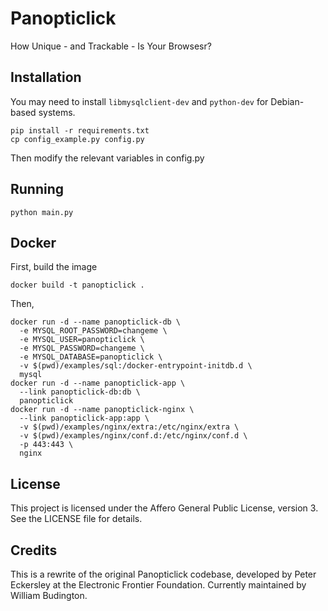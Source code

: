 # Panopticlick

How Unique - and Trackable - Is Your Browsesr?

## Installation

You may need to install `libmysqlclient-dev` and `python-dev` for Debian-based systems.

    pip install -r requirements.txt
    cp config_example.py config.py

Then modify the relevant variables in config.py

## Running

    python main.py

## Docker

First, build the image

    docker build -t panopticlick .

Then,

    docker run -d --name panopticlick-db \
      -e MYSQL_ROOT_PASSWORD=changeme \
      -e MYSQL_USER=panopticlick \
      -e MYSQL_PASSWORD=changeme \
      -e MYSQL_DATABASE=panopticlick \
      -v $(pwd)/examples/sql:/docker-entrypoint-initdb.d \
      mysql
    docker run -d --name panopticlick-app \
      --link panopticlick-db:db \
      panopticlick
    docker run -d --name panopticlick-nginx \
      --link panopticlick-app:app \
      -v $(pwd)/examples/nginx/extra:/etc/nginx/extra \
      -v $(pwd)/examples/nginx/conf.d:/etc/nginx/conf.d \
      -p 443:443 \
      nginx

## License

This project is licensed under the Affero General Public License, version 3.  See the LICENSE file for details.

## Credits

This is a rewrite of the original Panopticlick codebase, developed by Peter Eckersley at the Electronic Frontier Foundation.  Currently maintained by William Budington.
